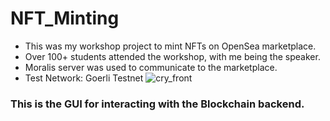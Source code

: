 # NFT_Minting

- This was my workshop project to mint NFTs on OpenSea marketplace.
- Over 100+ students attended the workshop, with me being the speaker.
- Moralis server was used to communicate to the marketplace.
- Test Network: Goerli Testnet
![cry_front](https://user-images.githubusercontent.com/96779634/199782697-cface3cb-11a0-4269-8603-24c1a5a95853.png)
### This is the GUI for interacting with the Blockchain backend.


